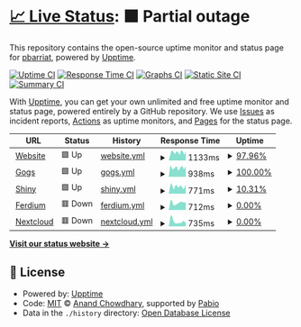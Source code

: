 # [📈 Live Status](https://pbarriat.github.io/elic-status): <!--live status--> **🟧 Partial outage**

This repository contains the open-source uptime monitor and status page for [pbarriat](https://pbarriat.github.io/elic-status), powered by [Upptime](https://github.com/upptime/upptime).

[![Uptime CI](https://github.com/pbarriat/elic-status/workflows/Uptime%20CI/badge.svg)](https://github.com/pbarriat/elic-status/actions?query=workflow%3A%22Uptime+CI%22)
[![Response Time CI](https://github.com/pbarriat/elic-status/workflows/Response%20Time%20CI/badge.svg)](https://github.com/pbarriat/elic-status/actions?query=workflow%3A%22Response+Time+CI%22)
[![Graphs CI](https://github.com/pbarriat/elic-status/workflows/Graphs%20CI/badge.svg)](https://github.com/pbarriat/elic-status/actions?query=workflow%3A%22Graphs+CI%22)
[![Static Site CI](https://github.com/pbarriat/elic-status/workflows/Static%20Site%20CI/badge.svg)](https://github.com/pbarriat/elic-status/actions?query=workflow%3A%22Static+Site+CI%22)
[![Summary CI](https://github.com/pbarriat/elic-status/workflows/Summary%20CI/badge.svg)](https://github.com/pbarriat/elic-status/actions?query=workflow%3A%22Summary+CI%22)

With [Upptime](https://upptime.js.org), you can get your own unlimited and free uptime monitor and status page, powered entirely by a GitHub repository. We use [Issues](https://github.com/pbarriat/elic-status/issues) as incident reports, [Actions](https://github.com/pbarriat/elic-status/actions) as uptime monitors, and [Pages](https://pbarriat.github.io/elic-status) for the status page.

<!--start: status pages-->
<!-- This summary is generated by Upptime (https://github.com/upptime/upptime) -->
<!-- Do not edit this manually, your changes will be overwritten -->
<!-- prettier-ignore -->
| URL | Status | History | Response Time | Uptime |
| --- | ------ | ------- | ------------- | ------ |
| <img alt="" src="https://icons.duckduckgo.com/ip3/www.elic.ucl.ac.be.ico" height="13"> [Website](https://www.elic.ucl.ac.be) | 🟩 Up | [website.yml](https://github.com/pbarriat/elic-status/commits/HEAD/history/website.yml) | <details><summary><img alt="Response time graph" src="./graphs/website/response-time-week.png" height="20"> 1133ms</summary><br><a href="https://pbarriat.github.io/elic-status/history/website"><img alt="Response time 1310" src="https://img.shields.io/endpoint?url=https%3A%2F%2Fraw.githubusercontent.com%2Fpbarriat%2Felic-status%2FHEAD%2Fapi%2Fwebsite%2Fresponse-time.json"></a><br><a href="https://pbarriat.github.io/elic-status/history/website"><img alt="24-hour response time 1251" src="https://img.shields.io/endpoint?url=https%3A%2F%2Fraw.githubusercontent.com%2Fpbarriat%2Felic-status%2FHEAD%2Fapi%2Fwebsite%2Fresponse-time-day.json"></a><br><a href="https://pbarriat.github.io/elic-status/history/website"><img alt="7-day response time 1133" src="https://img.shields.io/endpoint?url=https%3A%2F%2Fraw.githubusercontent.com%2Fpbarriat%2Felic-status%2FHEAD%2Fapi%2Fwebsite%2Fresponse-time-week.json"></a><br><a href="https://pbarriat.github.io/elic-status/history/website"><img alt="30-day response time 1259" src="https://img.shields.io/endpoint?url=https%3A%2F%2Fraw.githubusercontent.com%2Fpbarriat%2Felic-status%2FHEAD%2Fapi%2Fwebsite%2Fresponse-time-month.json"></a><br><a href="https://pbarriat.github.io/elic-status/history/website"><img alt="1-year response time 1310" src="https://img.shields.io/endpoint?url=https%3A%2F%2Fraw.githubusercontent.com%2Fpbarriat%2Felic-status%2FHEAD%2Fapi%2Fwebsite%2Fresponse-time-year.json"></a></details> | <details><summary><a href="https://pbarriat.github.io/elic-status/history/website">97.96%</a></summary><a href="https://pbarriat.github.io/elic-status/history/website"><img alt="All-time uptime 71.72%" src="https://img.shields.io/endpoint?url=https%3A%2F%2Fraw.githubusercontent.com%2Fpbarriat%2Felic-status%2FHEAD%2Fapi%2Fwebsite%2Fuptime.json"></a><br><a href="https://pbarriat.github.io/elic-status/history/website"><img alt="24-hour uptime 100.00%" src="https://img.shields.io/endpoint?url=https%3A%2F%2Fraw.githubusercontent.com%2Fpbarriat%2Felic-status%2FHEAD%2Fapi%2Fwebsite%2Fuptime-day.json"></a><br><a href="https://pbarriat.github.io/elic-status/history/website"><img alt="7-day uptime 97.96%" src="https://img.shields.io/endpoint?url=https%3A%2F%2Fraw.githubusercontent.com%2Fpbarriat%2Felic-status%2FHEAD%2Fapi%2Fwebsite%2Fuptime-week.json"></a><br><a href="https://pbarriat.github.io/elic-status/history/website"><img alt="30-day uptime 98.84%" src="https://img.shields.io/endpoint?url=https%3A%2F%2Fraw.githubusercontent.com%2Fpbarriat%2Felic-status%2FHEAD%2Fapi%2Fwebsite%2Fuptime-month.json"></a><br><a href="https://pbarriat.github.io/elic-status/history/website"><img alt="1-year uptime 71.72%" src="https://img.shields.io/endpoint?url=https%3A%2F%2Fraw.githubusercontent.com%2Fpbarriat%2Felic-status%2FHEAD%2Fapi%2Fwebsite%2Fuptime-year.json"></a></details>
| <img alt="" src="https://icons.duckduckgo.com/ip3/gogs.elic.ucl.ac.be.ico" height="13"> [Gogs](https://gogs.elic.ucl.ac.be) | 🟩 Up | [gogs.yml](https://github.com/pbarriat/elic-status/commits/HEAD/history/gogs.yml) | <details><summary><img alt="Response time graph" src="./graphs/gogs/response-time-week.png" height="20"> 938ms</summary><br><a href="https://pbarriat.github.io/elic-status/history/gogs"><img alt="Response time 865" src="https://img.shields.io/endpoint?url=https%3A%2F%2Fraw.githubusercontent.com%2Fpbarriat%2Felic-status%2FHEAD%2Fapi%2Fgogs%2Fresponse-time.json"></a><br><a href="https://pbarriat.github.io/elic-status/history/gogs"><img alt="24-hour response time 877" src="https://img.shields.io/endpoint?url=https%3A%2F%2Fraw.githubusercontent.com%2Fpbarriat%2Felic-status%2FHEAD%2Fapi%2Fgogs%2Fresponse-time-day.json"></a><br><a href="https://pbarriat.github.io/elic-status/history/gogs"><img alt="7-day response time 938" src="https://img.shields.io/endpoint?url=https%3A%2F%2Fraw.githubusercontent.com%2Fpbarriat%2Felic-status%2FHEAD%2Fapi%2Fgogs%2Fresponse-time-week.json"></a><br><a href="https://pbarriat.github.io/elic-status/history/gogs"><img alt="30-day response time 914" src="https://img.shields.io/endpoint?url=https%3A%2F%2Fraw.githubusercontent.com%2Fpbarriat%2Felic-status%2FHEAD%2Fapi%2Fgogs%2Fresponse-time-month.json"></a><br><a href="https://pbarriat.github.io/elic-status/history/gogs"><img alt="1-year response time 865" src="https://img.shields.io/endpoint?url=https%3A%2F%2Fraw.githubusercontent.com%2Fpbarriat%2Felic-status%2FHEAD%2Fapi%2Fgogs%2Fresponse-time-year.json"></a></details> | <details><summary><a href="https://pbarriat.github.io/elic-status/history/gogs">100.00%</a></summary><a href="https://pbarriat.github.io/elic-status/history/gogs"><img alt="All-time uptime 72.02%" src="https://img.shields.io/endpoint?url=https%3A%2F%2Fraw.githubusercontent.com%2Fpbarriat%2Felic-status%2FHEAD%2Fapi%2Fgogs%2Fuptime.json"></a><br><a href="https://pbarriat.github.io/elic-status/history/gogs"><img alt="24-hour uptime 100.00%" src="https://img.shields.io/endpoint?url=https%3A%2F%2Fraw.githubusercontent.com%2Fpbarriat%2Felic-status%2FHEAD%2Fapi%2Fgogs%2Fuptime-day.json"></a><br><a href="https://pbarriat.github.io/elic-status/history/gogs"><img alt="7-day uptime 100.00%" src="https://img.shields.io/endpoint?url=https%3A%2F%2Fraw.githubusercontent.com%2Fpbarriat%2Felic-status%2FHEAD%2Fapi%2Fgogs%2Fuptime-week.json"></a><br><a href="https://pbarriat.github.io/elic-status/history/gogs"><img alt="30-day uptime 99.31%" src="https://img.shields.io/endpoint?url=https%3A%2F%2Fraw.githubusercontent.com%2Fpbarriat%2Felic-status%2FHEAD%2Fapi%2Fgogs%2Fuptime-month.json"></a><br><a href="https://pbarriat.github.io/elic-status/history/gogs"><img alt="1-year uptime 72.02%" src="https://img.shields.io/endpoint?url=https%3A%2F%2Fraw.githubusercontent.com%2Fpbarriat%2Felic-status%2FHEAD%2Fapi%2Fgogs%2Fuptime-year.json"></a></details>
| <img alt="" src="https://icons.duckduckgo.com/ip3/shiny.elic.ucl.ac.be.ico" height="13"> [Shiny](https://shiny.elic.ucl.ac.be) | 🟩 Up | [shiny.yml](https://github.com/pbarriat/elic-status/commits/HEAD/history/shiny.yml) | <details><summary><img alt="Response time graph" src="./graphs/shiny/response-time-week.png" height="20"> 771ms</summary><br><a href="https://pbarriat.github.io/elic-status/history/shiny"><img alt="Response time 804" src="https://img.shields.io/endpoint?url=https%3A%2F%2Fraw.githubusercontent.com%2Fpbarriat%2Felic-status%2FHEAD%2Fapi%2Fshiny%2Fresponse-time.json"></a><br><a href="https://pbarriat.github.io/elic-status/history/shiny"><img alt="24-hour response time 947" src="https://img.shields.io/endpoint?url=https%3A%2F%2Fraw.githubusercontent.com%2Fpbarriat%2Felic-status%2FHEAD%2Fapi%2Fshiny%2Fresponse-time-day.json"></a><br><a href="https://pbarriat.github.io/elic-status/history/shiny"><img alt="7-day response time 771" src="https://img.shields.io/endpoint?url=https%3A%2F%2Fraw.githubusercontent.com%2Fpbarriat%2Felic-status%2FHEAD%2Fapi%2Fshiny%2Fresponse-time-week.json"></a><br><a href="https://pbarriat.github.io/elic-status/history/shiny"><img alt="30-day response time 790" src="https://img.shields.io/endpoint?url=https%3A%2F%2Fraw.githubusercontent.com%2Fpbarriat%2Felic-status%2FHEAD%2Fapi%2Fshiny%2Fresponse-time-month.json"></a><br><a href="https://pbarriat.github.io/elic-status/history/shiny"><img alt="1-year response time 804" src="https://img.shields.io/endpoint?url=https%3A%2F%2Fraw.githubusercontent.com%2Fpbarriat%2Felic-status%2FHEAD%2Fapi%2Fshiny%2Fresponse-time-year.json"></a></details> | <details><summary><a href="https://pbarriat.github.io/elic-status/history/shiny">10.31%</a></summary><a href="https://pbarriat.github.io/elic-status/history/shiny"><img alt="All-time uptime 32.38%" src="https://img.shields.io/endpoint?url=https%3A%2F%2Fraw.githubusercontent.com%2Fpbarriat%2Felic-status%2FHEAD%2Fapi%2Fshiny%2Fuptime.json"></a><br><a href="https://pbarriat.github.io/elic-status/history/shiny"><img alt="24-hour uptime 72.20%" src="https://img.shields.io/endpoint?url=https%3A%2F%2Fraw.githubusercontent.com%2Fpbarriat%2Felic-status%2FHEAD%2Fapi%2Fshiny%2Fuptime-day.json"></a><br><a href="https://pbarriat.github.io/elic-status/history/shiny"><img alt="7-day uptime 10.31%" src="https://img.shields.io/endpoint?url=https%3A%2F%2Fraw.githubusercontent.com%2Fpbarriat%2Felic-status%2FHEAD%2Fapi%2Fshiny%2Fuptime-week.json"></a><br><a href="https://pbarriat.github.io/elic-status/history/shiny"><img alt="30-day uptime 0.47%" src="https://img.shields.io/endpoint?url=https%3A%2F%2Fraw.githubusercontent.com%2Fpbarriat%2Felic-status%2FHEAD%2Fapi%2Fshiny%2Fuptime-month.json"></a><br><a href="https://pbarriat.github.io/elic-status/history/shiny"><img alt="1-year uptime 32.38%" src="https://img.shields.io/endpoint?url=https%3A%2F%2Fraw.githubusercontent.com%2Fpbarriat%2Felic-status%2FHEAD%2Fapi%2Fshiny%2Fuptime-year.json"></a></details>
| <img alt="" src="https://icons.duckduckgo.com/ip3/ferdium.elic.ucl.ac.be.ico" height="13"> [Ferdium](https://ferdium.elic.ucl.ac.be) | 🟥 Down | [ferdium.yml](https://github.com/pbarriat/elic-status/commits/HEAD/history/ferdium.yml) | <details><summary><img alt="Response time graph" src="./graphs/ferdium/response-time-week.png" height="20"> 712ms</summary><br><a href="https://pbarriat.github.io/elic-status/history/ferdium"><img alt="Response time 760" src="https://img.shields.io/endpoint?url=https%3A%2F%2Fraw.githubusercontent.com%2Fpbarriat%2Felic-status%2FHEAD%2Fapi%2Fferdium%2Fresponse-time.json"></a><br><a href="https://pbarriat.github.io/elic-status/history/ferdium"><img alt="24-hour response time 752" src="https://img.shields.io/endpoint?url=https%3A%2F%2Fraw.githubusercontent.com%2Fpbarriat%2Felic-status%2FHEAD%2Fapi%2Fferdium%2Fresponse-time-day.json"></a><br><a href="https://pbarriat.github.io/elic-status/history/ferdium"><img alt="7-day response time 712" src="https://img.shields.io/endpoint?url=https%3A%2F%2Fraw.githubusercontent.com%2Fpbarriat%2Felic-status%2FHEAD%2Fapi%2Fferdium%2Fresponse-time-week.json"></a><br><a href="https://pbarriat.github.io/elic-status/history/ferdium"><img alt="30-day response time 709" src="https://img.shields.io/endpoint?url=https%3A%2F%2Fraw.githubusercontent.com%2Fpbarriat%2Felic-status%2FHEAD%2Fapi%2Fferdium%2Fresponse-time-month.json"></a><br><a href="https://pbarriat.github.io/elic-status/history/ferdium"><img alt="1-year response time 760" src="https://img.shields.io/endpoint?url=https%3A%2F%2Fraw.githubusercontent.com%2Fpbarriat%2Felic-status%2FHEAD%2Fapi%2Fferdium%2Fresponse-time-year.json"></a></details> | <details><summary><a href="https://pbarriat.github.io/elic-status/history/ferdium">0.00%</a></summary><a href="https://pbarriat.github.io/elic-status/history/ferdium"><img alt="All-time uptime 24.76%" src="https://img.shields.io/endpoint?url=https%3A%2F%2Fraw.githubusercontent.com%2Fpbarriat%2Felic-status%2FHEAD%2Fapi%2Fferdium%2Fuptime.json"></a><br><a href="https://pbarriat.github.io/elic-status/history/ferdium"><img alt="24-hour uptime 0.00%" src="https://img.shields.io/endpoint?url=https%3A%2F%2Fraw.githubusercontent.com%2Fpbarriat%2Felic-status%2FHEAD%2Fapi%2Fferdium%2Fuptime-day.json"></a><br><a href="https://pbarriat.github.io/elic-status/history/ferdium"><img alt="7-day uptime 0.00%" src="https://img.shields.io/endpoint?url=https%3A%2F%2Fraw.githubusercontent.com%2Fpbarriat%2Felic-status%2FHEAD%2Fapi%2Fferdium%2Fuptime-week.json"></a><br><a href="https://pbarriat.github.io/elic-status/history/ferdium"><img alt="30-day uptime 0.00%" src="https://img.shields.io/endpoint?url=https%3A%2F%2Fraw.githubusercontent.com%2Fpbarriat%2Felic-status%2FHEAD%2Fapi%2Fferdium%2Fuptime-month.json"></a><br><a href="https://pbarriat.github.io/elic-status/history/ferdium"><img alt="1-year uptime 24.76%" src="https://img.shields.io/endpoint?url=https%3A%2F%2Fraw.githubusercontent.com%2Fpbarriat%2Felic-status%2FHEAD%2Fapi%2Fferdium%2Fuptime-year.json"></a></details>
| <img alt="" src="https://icons.duckduckgo.com/ip3/nextcloud.elic.ucl.ac.be.ico" height="13"> [Nextcloud](https://nextcloud.elic.ucl.ac.be) | 🟥 Down | [nextcloud.yml](https://github.com/pbarriat/elic-status/commits/HEAD/history/nextcloud.yml) | <details><summary><img alt="Response time graph" src="./graphs/nextcloud/response-time-week.png" height="20"> 735ms</summary><br><a href="https://pbarriat.github.io/elic-status/history/nextcloud"><img alt="Response time 883" src="https://img.shields.io/endpoint?url=https%3A%2F%2Fraw.githubusercontent.com%2Fpbarriat%2Felic-status%2FHEAD%2Fapi%2Fnextcloud%2Fresponse-time.json"></a><br><a href="https://pbarriat.github.io/elic-status/history/nextcloud"><img alt="24-hour response time 1238" src="https://img.shields.io/endpoint?url=https%3A%2F%2Fraw.githubusercontent.com%2Fpbarriat%2Felic-status%2FHEAD%2Fapi%2Fnextcloud%2Fresponse-time-day.json"></a><br><a href="https://pbarriat.github.io/elic-status/history/nextcloud"><img alt="7-day response time 735" src="https://img.shields.io/endpoint?url=https%3A%2F%2Fraw.githubusercontent.com%2Fpbarriat%2Felic-status%2FHEAD%2Fapi%2Fnextcloud%2Fresponse-time-week.json"></a><br><a href="https://pbarriat.github.io/elic-status/history/nextcloud"><img alt="30-day response time 840" src="https://img.shields.io/endpoint?url=https%3A%2F%2Fraw.githubusercontent.com%2Fpbarriat%2Felic-status%2FHEAD%2Fapi%2Fnextcloud%2Fresponse-time-month.json"></a><br><a href="https://pbarriat.github.io/elic-status/history/nextcloud"><img alt="1-year response time 883" src="https://img.shields.io/endpoint?url=https%3A%2F%2Fraw.githubusercontent.com%2Fpbarriat%2Felic-status%2FHEAD%2Fapi%2Fnextcloud%2Fresponse-time-year.json"></a></details> | <details><summary><a href="https://pbarriat.github.io/elic-status/history/nextcloud">0.00%</a></summary><a href="https://pbarriat.github.io/elic-status/history/nextcloud"><img alt="All-time uptime 2.88%" src="https://img.shields.io/endpoint?url=https%3A%2F%2Fraw.githubusercontent.com%2Fpbarriat%2Felic-status%2FHEAD%2Fapi%2Fnextcloud%2Fuptime.json"></a><br><a href="https://pbarriat.github.io/elic-status/history/nextcloud"><img alt="24-hour uptime 0.00%" src="https://img.shields.io/endpoint?url=https%3A%2F%2Fraw.githubusercontent.com%2Fpbarriat%2Felic-status%2FHEAD%2Fapi%2Fnextcloud%2Fuptime-day.json"></a><br><a href="https://pbarriat.github.io/elic-status/history/nextcloud"><img alt="7-day uptime 0.00%" src="https://img.shields.io/endpoint?url=https%3A%2F%2Fraw.githubusercontent.com%2Fpbarriat%2Felic-status%2FHEAD%2Fapi%2Fnextcloud%2Fuptime-week.json"></a><br><a href="https://pbarriat.github.io/elic-status/history/nextcloud"><img alt="30-day uptime 0.00%" src="https://img.shields.io/endpoint?url=https%3A%2F%2Fraw.githubusercontent.com%2Fpbarriat%2Felic-status%2FHEAD%2Fapi%2Fnextcloud%2Fuptime-month.json"></a><br><a href="https://pbarriat.github.io/elic-status/history/nextcloud"><img alt="1-year uptime 2.88%" src="https://img.shields.io/endpoint?url=https%3A%2F%2Fraw.githubusercontent.com%2Fpbarriat%2Felic-status%2FHEAD%2Fapi%2Fnextcloud%2Fuptime-year.json"></a></details>

<!--end: status pages-->

[**Visit our status website →**](https://pbarriat.github.io/elic-status)

## 📄 License

- Powered by: [Upptime](https://github.com/upptime/upptime)
- Code: [MIT](./LICENSE) © [Anand Chowdhary](https://anandchowdhary.com), supported by [Pabio](https://pabio.com)
- Data in the `./history` directory: [Open Database License](https://opendatacommons.org/licenses/odbl/1-0/)
